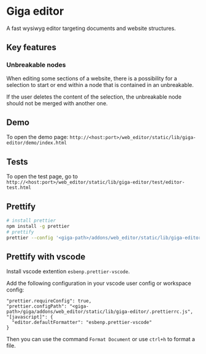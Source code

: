 # Giga editor

A fast wysiwyg editor targeting documents and website structures.

## Key features
### Unbreakable nodes
When editing some sections of a website,
there is a possibility for a selection to start or end within a node that is
contained in an unbreakable.

If the user deletes the content of the selection, the unbreakable node should not
be merged with another one.

## Demo
To open the demo page:
`http://<host:port>/web_editor/static/lib/giga-editor/demo/index.html`

## Tests
To open the test page, go to
`http://<host:port>/web_editor/static/lib/giga-editor/test/editor-test.html`

## Prettify
```bash
# install prettier
npm install -g prettier
# prettify
prettier --config '<giga-path>/addons/web_editor/static/lib/giga-editor/_prettierrc.js' --ignore-path='<giga-path>/giga/addons/web_editor/static/lib/giga-editor/_prettierignore' '<giga-path>/giga/addons/web_editor/static/lib/giga-editor/**/*.js'  --write
```

## Prettify with vscode
Install vscode extention `esbenp.prettier-vscode`.

Add the following configuration in your vscode user config or workspace config:
```
"prettier.requireConfig": true,
"prettier.configPath": "<giga-path>/giga/addons/web_editor/static/lib/giga-editor/.prettierrc.js",
"[javascript]": {
  "editor.defaultFormatter": "esbenp.prettier-vscode"
}
```

Then you can use the command `Format Document` or use `ctrl+h` to format a file.
